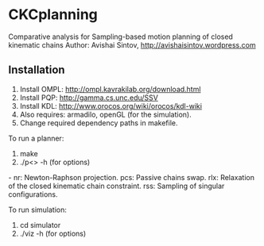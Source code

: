 # CKCplanning
Comparative analysis for Sampling-based motion planning of closed kinematic chains
Author: Avishai Sintov, http://avishaisintov.wordpress.com

## Installation
1. Install OMPL: http://ompl.kavrakilab.org/download.html
2. Install PQP: http://gamma.cs.unc.edu/SSV
3. Install KDL: http://www.orocos.org/wiki/orocos/kdl-wiki
4. Also requires: armadilo, openGL (for the simulation).
5. Change required dependency paths in makefile.

To run a planner:
1) make
2) ./p<<method>> -h (for options)

<method> - nr: Newton-Raphson projection.
           pcs: Passive chains swap.
           rlx: Relaxation of the closed kinematic chain constraint.
           rss: Sampling of singular configurations.
      
To run simulation:
1) cd simulator
2) ./viz -h (for options)
